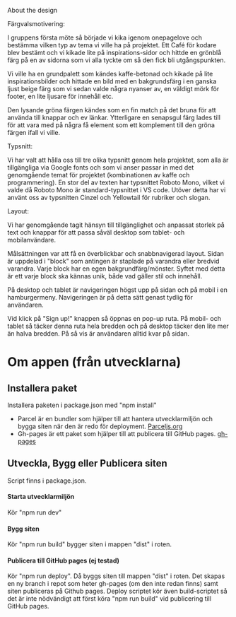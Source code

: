 About the design


Färgvalsmotivering:

I gruppens första möte så började vi kika igenom onepagelove och bestämma vilken typ av tema vi ville ha på projektet. Ett Café för kodare blev bestämt och vi kikade lite på inspirations-sidor och hittde en grönblå färg på en av sidorna som vi alla tyckte om så den fick bli utgångspunkten.

Vi ville ha en grundpalett som kändes kaffe-betonad och kikade på lite inspirationsbilder och hittade en bild med en bakgrundsfärg i en ganska ljust beige färg som vi sedan valde några nyanser av, en väldigt mörk för footer, en lite ljusare för innehåll etc.

Den lysande gröna färgen kändes som en fin match på det bruna för att använda till knappar och ev länkar. Ytterligare en senapsgul färg lades till för att vara med på några få element som ett komplement till den gröna färgen ifall vi ville.


Typsnitt:

Vi har valt att hålla oss till tre olika typsnitt genom hela projektet, som alla är tillgängliga via Google fonts och som vi anser passar in med det genomgående temat för projektet (kombinationen av kaffe och programmering). En stor del av texten har typsnittet Roboto Mono, vilket vi valde då Roboto Mono är standard-typsnittet i VS code. Utöver detta har vi använt oss av typsnitten Cinzel och Yellowtail för rubriker och slogan.


Layout:

Vi har genomgående tagit hänsyn till tillgänglighet och anpassat storlek på text och knappar för att passa såväl desktop som tablet- och mobilanvändare.

Målsättningen var att få en överblickbar och snabbnavigerad layout. Sidan är uppdelad i "block" som antingen är staplade på varandra eller bredvid varandra. Varje block har en egen bakgrundfärg/mönster. Syftet med detta är ett varje block ska kännas unik, både vad gäller stil och innehåll.

På desktop och tablet är navigeringen högst upp på sidan och på mobil i en hamburgermeny. Navigeringen är på detta sätt genast tydlig för användaren. 

Vid klick på "Sign up!" knappen så öppnas en pop-up ruta. På mobil- och tablet så täcker denna ruta hela bredden och på desktop täcker den lite mer än halva bredden. På så vis är användaren alltid kvar på sidan. 

# Om appen (från utvecklarna)
## Installera paket
Installera paketen i package.json med "npm install"
- Parcel är en bundler som hjälper till att hantera utvecklarmiljön och bygga siten när den är redo för deployment. [Parceljs.org](https://parceljs.org/)
- Gh-pages är ett paket som hjälper till att publicera till GitHub pages. [gh-pages](https://www.npmjs.com/package/gh-pages)

## Utveckla, Bygg eller Publicera siten
Script finns i package.json.

#### Starta utvecklarmiljön
Kör "npm run dev"

#### Bygg siten
Kör "npm run build" bygger siten i mappen "dist" i roten.

#### Publicera till GitHub pages (ej testad)
Kör "npm run deploy". Då byggs siten till mappen "dist" i roten. Det skapas en ny branch i repot som heter gh-pages (om den inte redan finns) samt siten publiceras på Github pages. Deploy scriptet kör även build-scriptet så det är inte nödvändigt att först köra "npm run build" vid publicering till GitHub pages.